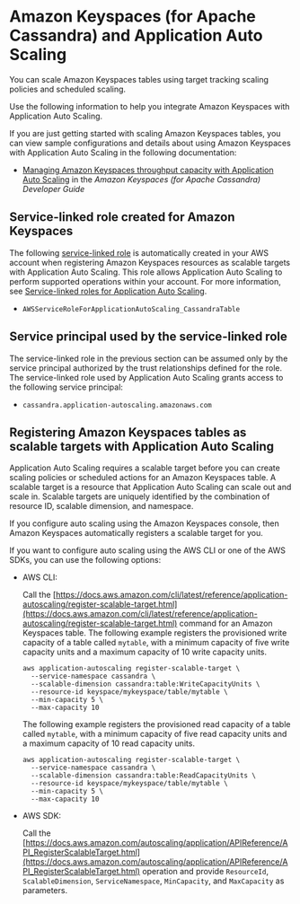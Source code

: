 # Amazon Keyspaces \(for Apache Cassandra\) and Application Auto Scaling<a name="services-that-can-integrate-keyspaces"></a>

You can scale Amazon Keyspaces tables using target tracking scaling policies and scheduled scaling\. 

Use the following information to help you integrate Amazon Keyspaces with Application Auto Scaling\. 

If you are just getting started with scaling Amazon Keyspaces tables, you can view sample configurations and details about using Amazon Keyspaces with Application Auto Scaling in the following documentation:
+ [Managing Amazon Keyspaces throughput capacity with Application Auto Scaling](https://docs.aws.amazon.com/keyspaces/latest/devguide/autoscaling.html) in the *Amazon Keyspaces \(for Apache Cassandra\) Developer Guide*

## Service\-linked role created for Amazon Keyspaces<a name="integrate-service-linked-role-keyspaces"></a>

The following [service\-linked role](https://docs.aws.amazon.com/IAM/latest/UserGuide/using-service-linked-roles.html) is automatically created in your AWS account when registering Amazon Keyspaces resources as scalable targets with Application Auto Scaling\. This role allows Application Auto Scaling to perform supported operations within your account\. For more information, see [Service\-linked roles for Application Auto Scaling](application-auto-scaling-service-linked-roles.md)\.
+ `AWSServiceRoleForApplicationAutoScaling_CassandraTable`

## Service principal used by the service\-linked role<a name="integrate-service-principal-keyspaces"></a>

The service\-linked role in the previous section can be assumed only by the service principal authorized by the trust relationships defined for the role\. The service\-linked role used by Application Auto Scaling grants access to the following service principal: 
+ `cassandra.application-autoscaling.amazonaws.com`

## Registering Amazon Keyspaces tables as scalable targets with Application Auto Scaling<a name="integrate-register-keyspaces"></a>

Application Auto Scaling requires a scalable target before you can create scaling policies or scheduled actions for an Amazon Keyspaces table\. A scalable target is a resource that Application Auto Scaling can scale out and scale in\. Scalable targets are uniquely identified by the combination of resource ID, scalable dimension, and namespace\. 

If you configure auto scaling using the Amazon Keyspaces console, then Amazon Keyspaces automatically registers a scalable target for you\. 

If you want to configure auto scaling using the AWS CLI or one of the AWS SDKs, you can use the following options:
+ AWS CLI: 

  Call the [https://docs.aws.amazon.com/cli/latest/reference/application-autoscaling/register-scalable-target.html](https://docs.aws.amazon.com/cli/latest/reference/application-autoscaling/register-scalable-target.html) command for an Amazon Keyspaces table\. The following example registers the provisioned write capacity of a table called `mytable`, with a minimum capacity of five write capacity units and a maximum capacity of 10 write capacity units\.

  ```
  aws application-autoscaling register-scalable-target \
    --service-namespace cassandra \
    --scalable-dimension cassandra:table:WriteCapacityUnits \
    --resource-id keyspace/mykeyspace/table/mytable \
    --min-capacity 5 \
    --max-capacity 10
  ```

  The following example registers the provisioned read capacity of a table called `mytable`, with a minimum capacity of five read capacity units and a maximum capacity of 10 read capacity units\.

  ```
  aws application-autoscaling register-scalable-target \
    --service-namespace cassandra \
    --scalable-dimension cassandra:table:ReadCapacityUnits \
    --resource-id keyspace/mykeyspace/table/mytable \
    --min-capacity 5 \
    --max-capacity 10
  ```
+ AWS SDK: 

  Call the [https://docs.aws.amazon.com/autoscaling/application/APIReference/API_RegisterScalableTarget.html](https://docs.aws.amazon.com/autoscaling/application/APIReference/API_RegisterScalableTarget.html) operation and provide `ResourceId`, `ScalableDimension`, `ServiceNamespace`, `MinCapacity`, and `MaxCapacity` as parameters\. 